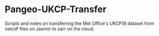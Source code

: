 # Pangeo-UKCP-Transfer
Scripts and notes on transferring the Met Office's UKCP18 dataset from netcdf files on Jasmin to zarr on the cloud.
